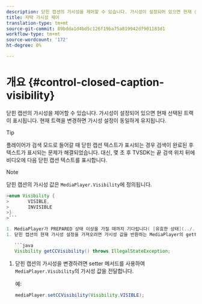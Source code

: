 ```yaml
---
description: 닫힌 캡션의 가시성을 제어할 수 있습니다. 가시성이 설정되어 있으면 현재 선택된 트랙이 표시됩니다. 현재 트랙을 변경하면 가시성 설정이 동일하게 유지됩니다.
title: 자막 가시성 제어
translation-type: tm+mt
source-git-commit: 89bdda1d4bd5c126f19ba75a819942df901183d1
workflow-type: tm+mt
source-wordcount: '172'
ht-degree: 0%

---
```



# 개요 {#control-closed-caption-visibility}

닫힌 캡션의 가시성을 제어할 수 있습니다. 가시성이 설정되어 있으면 현재 선택된 트랙이 표시됩니다. 현재 트랙을 변경하면 가시성 설정이 동일하게 유지됩니다.

>[!TIP]
>
>플레이어가 검색 모드로 들어갈 때 닫힌 캡션 텍스트가 표시되는 경우 검색이 완료된 후 텍스트가 표시되는 문제가 해결되었습니다. 대신, 몇 초 후 TVSDK는 끝 검색 위치 뒤에 비디오에 다음 닫힌 캡션 텍스트를 표시합니다.

>[!NOTE]
>
>닫힌 캡션의 가시성 값은 `MediaPlayer.Visibility`에 정의됩니다.
>
>
```java
>enum Visibility { 
>       VISIBLE,  
>       INVISIBLE 
>}
>```

1. MediaPlayer가 PREPARED 상태 이상을 가질 때까지 기다립니다( [유효한 상태](../../../tvsdk-1.4-for-android/ui-configure/android-1.4-ui-state-prepared-wait-for.md) 대기 참조).
1. 닫힌 캡션의 현재 가시성 설정을 가져오려면 가시성 값을 반환하는 MediaPlayer의 getter 메서드를 사용합니다.

   ```java
   Visibility getCCVisibility() throws IllegalStateException;
   ```

1. 닫힌 캡션의 가시성을 변경하려면 setter 메서드를 사용하여 `MediaPlayer.Visibility`의 가시성 값을 전달합니다.

   예:

   ```java
   mediaPlayer.setCCVisibility(Visibility.VISIBLE);
   ```

